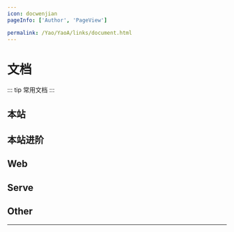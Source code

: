 ```yaml
---
icon: docwenjian
pageInfo: ['Author', 'PageView']

permalink: /Yao/YaoA/links/document.html
---
```


# 文档

::: tip 常用文档
:::

## <MyIcon name="zhanzhang" /> 本站

<VPCard
  title="Markdown 是一种轻量级标记语言，它允许人们使用易读易写的纯文本格式编写文档，Markdown文件的后缀名便是“.md”。"
  desc="Markdown 是一种轻量级标记语言，它允许人们使用易读易写的纯文本格式编写文档，Markdown文件的后缀名便是“.md”。"
  logo="https://code.visualstudio.com/assets/icons/file-icons/markdown.svg"
  link="https://markdown.com.cn/"
/>

<VPCard
  title="Vue 驱动的静态网站生成器"
  desc="Vue 驱动的静态网站生成器"
  logo="https://v2.vuepress.vuejs.org/images/hero.png"
  link="https://v2.vuepress.vuejs.org"
/>

<VPCard
  title="一个具有强大功能的 vuepress 主题✨"
  desc="一个具有强大功能的 vuepress 主题✨"
  logo="https://theme-hope-assets.vuejs.press/logo.svg"
  link="https://theme-hope.vuejs.press"
/>

## <MyIcon name="bokex" /> 本站进阶

<VPCard
  title="🍭 一款很漂亮的 HTML5 播放器"
  desc="🍭 一款很漂亮的 HTML5 播放器"
  logo="https://camo.githubusercontent.com/945862845a2aa812b8cf50b9238b74524cb8e87b7420b647f37e69d968e09d40/68747470733a2f2f692e696d6775722e636f6d2f4c6e50765a764f2e706e67"
  link="https://aplayer.js.org"
/>

<VPCard
  title="一款简洁、安全的评论系统。"
  desc="一款简洁、安全的评论系统。"
  logo="https://waline.js.org/logo.png"
  link="https://waline.js.org/"
/>

<VPCard
  title="国内功能很强大且图标内容很丰富的矢量图标库，提供矢量图标下载、在线存储、格式转换等功能。"
  desc="国内功能很强大且图标内容很丰富的矢量图标库，提供矢量图标下载、在线存储、格式转换等功能。"
  logo="https://img.alicdn.com/imgextra/i4/O1CN01Z5paLz1O0zuCC7osS_!!6000000001644-55-tps-83-82.svg"
  link="https://www.iconfont.cn/"
/>

<VPCard
  title="易学易用，性能出色，适用场景丰富的 Web 前端框架。"
  desc="易学易用，性能出色，适用场景丰富的 Web 前端框架。"
  logo="https://cdn.docschina.org/home/logo/vue.svg"
  link="https://cn.vuejs.org"
/>

<VPCard
  title="MDN Web Docs站点提供了关于开放Web技术的信息，包括HTML、CSS和用于Web站点和渐进式Web应用程序的api。"
  desc="MDN Web Docs站点提供了关于开放Web技术的信息，包括HTML、CSS和用于Web站点和渐进式Web应用程序的api。"
  logo="https://developer.mozilla.org/apple-touch-icon.6803c6f0.png"
  link="https://developer.mozilla.org"
/>

<VPCard
  title="JavaScript的超集。"
  desc="JavaScript的超集。"
  logo="https://bosens-china.github.io/Typescript-manual/favicon.png"
  link="https://bosens-china.github.io/Typescript-manual/"
/>

<VPCard
  title="Sass 是世界上最成熟、稳定、强大的专业级 CSS 扩展语言。"
  desc="Sass 是世界上最成熟、稳定、强大的专业级 CSS 扩展语言。"
  logo="https://www.sasscss.com/assets/img/logos/logo.svg"
  link="https://www.sasscss.com/"
/>

<VPCard
  title="高性能、可扩展、易部署、易使用，存储数据非常方便"
  desc="高性能、可扩展、易部署、易使用，存储数据非常方便"
  logo="/img/logo-mongodb.png"
  link="https://docs.mongoing.com/"
/>

<VPCard
  title="世界最大的程序员聚集地。"
  desc="世界最大的程序员聚集地。"
  logo="https://github.com/fluidicon.png"
  link="https://github.com/"
/>

<VPCard
  title="免费开源的超强大的编辑器。"
  desc="免费开源的超强大的编辑器。"
  logo="https://code.visualstudio.com/apple-touch-icon.png"
  link="https://code.visualstudio.com"
/>

## <MyIcon name="web" /> Web

<VPCard
  title="一个基于 JavaScript 的开源可视化图表库"
  desc="一个基于 JavaScript 的开源可视化图表库"
  logo="https://echarts.apache.org/zh/images/favicon.png"
  link="https://echarts.apache.org/"
/>

## <MyIcon name="cloud-server" /> Serve

<VPCard
  title="Golang中文社区,包括 golang 的最新安装包下载。"
  desc="Golang中文社区,包括 golang 的最新安装包下载。"
  logo="/img/golang.jpg"
  link="https://studygolang.com/"
/>

## <MyIcon name="other" /> Other

<VPCard
  title="处理时间的 js 工具,Moment.js 的 2kB 轻量化方案"
  desc="处理时间的 js 工具,Moment.js 的 2kB 轻量化方案"
  logo="https://day.js.org/img/logo.png"
  link="https://day.js.org/"
/>

---

